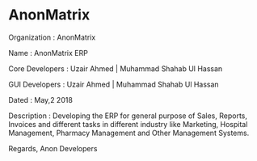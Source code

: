 # AnonMatrix

Organization : AnonMatrix

Name : AnonMatrix ERP

Core Developers : Uzair Ahmed | Muhammad Shahab Ul Hassan

GUI Developers : Uzair Ahmed | Muhammad Shahab Ul Hassan

Dated : May,2 2018

Description : Developing the ERP for general purpose of Sales, Reports, Invoices and different tasks in different industry like Marketing, Hospital Management, Pharmacy Management and Other Management Systems.

Regards,
Anon Developers
